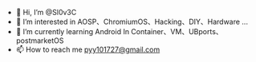 - 👋 Hi, I’m @Sl0v3C
- 👀 I’m interested in AOSP、ChromiumOS、Hacking、DIY、Hardware ...
- 🌱 I’m currently learning Android In Container、VM、UBports、postmarketOS
- 📫 How to reach me pyy101727@gmail.com

<!---
Sl0v3C/Sl0v3C is a ✨ special ✨ repository because its `README.md` (this file) appears on your GitHub profile.
You can click the Preview link to take a look at your changes.
--->
